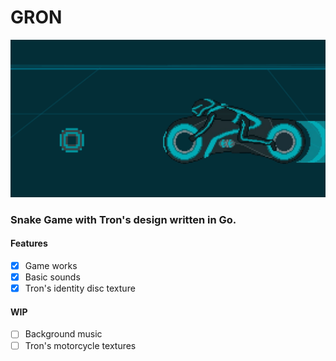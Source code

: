 # GRON
![GRON](./assets/graphics/objects/splash.png "GRON")

### Snake Game with Tron's design written in Go.


#### Features
- [X] Game works
- [X] Basic sounds
- [X] Tron's identity disc texture

#### WIP
- [ ] Background music
- [ ] Tron's motorcycle textures